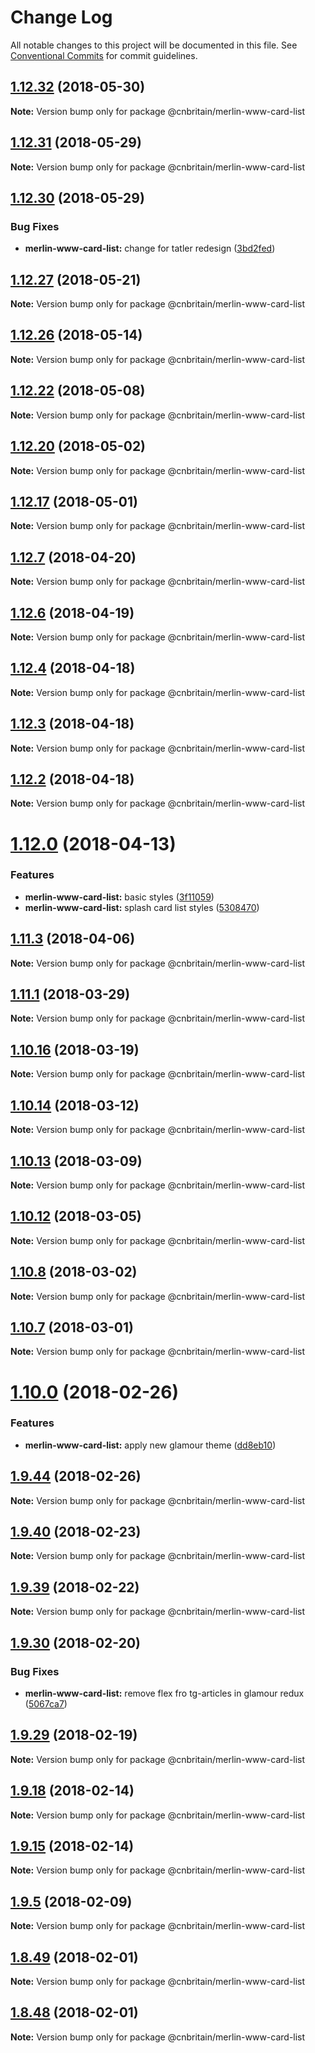 # Change Log

All notable changes to this project will be documented in this file.
See [Conventional Commits](https://conventionalcommits.org) for commit guidelines.

<a name="1.12.32"></a>
## [1.12.32](https://github.com/cnduk/merlin-www-components/compare/@cnbritain/merlin-www-card-list@1.12.31...@cnbritain/merlin-www-card-list@1.12.32) (2018-05-30)




**Note:** Version bump only for package @cnbritain/merlin-www-card-list

<a name="1.12.31"></a>
## [1.12.31](https://github.com/cnduk/merlin-www-components/compare/@cnbritain/merlin-www-card-list@1.12.30...@cnbritain/merlin-www-card-list@1.12.31) (2018-05-29)




**Note:** Version bump only for package @cnbritain/merlin-www-card-list

<a name="1.12.30"></a>
## [1.12.30](https://github.com/cnduk/merlin-www-components/compare/@cnbritain/merlin-www-card-list@1.12.29...@cnbritain/merlin-www-card-list@1.12.30) (2018-05-29)


### Bug Fixes

* **merlin-www-card-list:** change for tatler redesign ([3bd2fed](https://github.com/cnduk/merlin-www-components/commit/3bd2fed))




<a name="1.12.27"></a>
## [1.12.27](https://github.com/cnduk/merlin-www-components/compare/@cnbritain/merlin-www-card-list@1.12.26...@cnbritain/merlin-www-card-list@1.12.27) (2018-05-21)




**Note:** Version bump only for package @cnbritain/merlin-www-card-list

<a name="1.12.26"></a>
## [1.12.26](https://github.com/cnduk/merlin-www-components/compare/@cnbritain/merlin-www-card-list@1.12.25...@cnbritain/merlin-www-card-list@1.12.26) (2018-05-14)




**Note:** Version bump only for package @cnbritain/merlin-www-card-list

<a name="1.12.22"></a>
## [1.12.22](https://github.com/cnduk/merlin-www-components/compare/@cnbritain/merlin-www-card-list@1.12.21...@cnbritain/merlin-www-card-list@1.12.22) (2018-05-08)




**Note:** Version bump only for package @cnbritain/merlin-www-card-list

<a name="1.12.20"></a>
## [1.12.20](https://github.com/cnduk/merlin-www-components/compare/@cnbritain/merlin-www-card-list@1.12.19...@cnbritain/merlin-www-card-list@1.12.20) (2018-05-02)




**Note:** Version bump only for package @cnbritain/merlin-www-card-list

<a name="1.12.17"></a>
## [1.12.17](https://github.com/cnduk/merlin-www-components/compare/@cnbritain/merlin-www-card-list@1.12.16...@cnbritain/merlin-www-card-list@1.12.17) (2018-05-01)




**Note:** Version bump only for package @cnbritain/merlin-www-card-list

<a name="1.12.7"></a>
## [1.12.7](https://github.com/cnduk/merlin-www-components/compare/@cnbritain/merlin-www-card-list@1.12.6...@cnbritain/merlin-www-card-list@1.12.7) (2018-04-20)




**Note:** Version bump only for package @cnbritain/merlin-www-card-list

<a name="1.12.6"></a>
## [1.12.6](https://github.com/cnduk/merlin-www-components/compare/@cnbritain/merlin-www-card-list@1.12.5...@cnbritain/merlin-www-card-list@1.12.6) (2018-04-19)




**Note:** Version bump only for package @cnbritain/merlin-www-card-list

<a name="1.12.4"></a>
## [1.12.4](https://github.com/cnduk/merlin-www-components/compare/@cnbritain/merlin-www-card-list@1.12.3...@cnbritain/merlin-www-card-list@1.12.4) (2018-04-18)




**Note:** Version bump only for package @cnbritain/merlin-www-card-list

<a name="1.12.3"></a>
## [1.12.3](https://github.com/cnduk/merlin-www-components/compare/@cnbritain/merlin-www-card-list@1.12.2...@cnbritain/merlin-www-card-list@1.12.3) (2018-04-18)




**Note:** Version bump only for package @cnbritain/merlin-www-card-list

<a name="1.12.2"></a>
## [1.12.2](https://github.com/cnduk/merlin-www-components/compare/@cnbritain/merlin-www-card-list@1.12.1...@cnbritain/merlin-www-card-list@1.12.2) (2018-04-18)




**Note:** Version bump only for package @cnbritain/merlin-www-card-list

<a name="1.12.0"></a>
# [1.12.0](https://github.com/cnduk/merlin-www-components/compare/@cnbritain/merlin-www-card-list@1.11.3...@cnbritain/merlin-www-card-list@1.12.0) (2018-04-13)


### Features

* **merlin-www-card-list:** basic styles ([3f11059](https://github.com/cnduk/merlin-www-components/commit/3f11059))
* **merlin-www-card-list:** splash card list styles ([5308470](https://github.com/cnduk/merlin-www-components/commit/5308470))




<a name="1.11.3"></a>
## [1.11.3](https://github.com/cnduk/merlin-www-components/compare/@cnbritain/merlin-www-card-list@1.11.2...@cnbritain/merlin-www-card-list@1.11.3) (2018-04-06)




**Note:** Version bump only for package @cnbritain/merlin-www-card-list

<a name="1.11.1"></a>
## [1.11.1](https://github.com/cnduk/merlin-www-components/compare/@cnbritain/merlin-www-card-list@1.11.0...@cnbritain/merlin-www-card-list@1.11.1) (2018-03-29)




**Note:** Version bump only for package @cnbritain/merlin-www-card-list

<a name="1.10.16"></a>
## [1.10.16](https://github.com/cnduk/merlin-www-components/compare/@cnbritain/merlin-www-card-list@1.10.15...@cnbritain/merlin-www-card-list@1.10.16) (2018-03-19)




**Note:** Version bump only for package @cnbritain/merlin-www-card-list

<a name="1.10.14"></a>
## [1.10.14](https://github.com/cnduk/merlin-www-components/compare/@cnbritain/merlin-www-card-list@1.10.13...@cnbritain/merlin-www-card-list@1.10.14) (2018-03-12)




**Note:** Version bump only for package @cnbritain/merlin-www-card-list

<a name="1.10.13"></a>
## [1.10.13](https://github.com/cnduk/merlin-www-components/compare/@cnbritain/merlin-www-card-list@1.10.12...@cnbritain/merlin-www-card-list@1.10.13) (2018-03-09)




**Note:** Version bump only for package @cnbritain/merlin-www-card-list

<a name="1.10.12"></a>
## [1.10.12](https://github.com/cnduk/merlin-www-components/compare/@cnbritain/merlin-www-card-list@1.10.11...@cnbritain/merlin-www-card-list@1.10.12) (2018-03-05)




**Note:** Version bump only for package @cnbritain/merlin-www-card-list

<a name="1.10.8"></a>
## [1.10.8](https://github.com/cnduk/merlin-www-components/compare/@cnbritain/merlin-www-card-list@1.10.7...@cnbritain/merlin-www-card-list@1.10.8) (2018-03-02)




**Note:** Version bump only for package @cnbritain/merlin-www-card-list

<a name="1.10.7"></a>
## [1.10.7](https://github.com/cnduk/merlin-www-components/compare/@cnbritain/merlin-www-card-list@1.10.6...@cnbritain/merlin-www-card-list@1.10.7) (2018-03-01)




**Note:** Version bump only for package @cnbritain/merlin-www-card-list

<a name="1.10.0"></a>
# [1.10.0](https://github.com/cnduk/merlin-www-components/compare/@cnbritain/merlin-www-card-list@1.9.46...@cnbritain/merlin-www-card-list@1.10.0) (2018-02-26)


### Features

* **merlin-www-card-list:** apply new glamour theme ([dd8eb10](https://github.com/cnduk/merlin-www-components/commit/dd8eb10))




<a name="1.9.44"></a>
## [1.9.44](https://github.com/cnduk/merlin-www-components/compare/@cnbritain/merlin-www-card-list@1.9.43...@cnbritain/merlin-www-card-list@1.9.44) (2018-02-26)




**Note:** Version bump only for package @cnbritain/merlin-www-card-list

<a name="1.9.40"></a>
## [1.9.40](https://github.com/cnduk/merlin-www-components/compare/@cnbritain/merlin-www-card-list@1.9.39...@cnbritain/merlin-www-card-list@1.9.40) (2018-02-23)




**Note:** Version bump only for package @cnbritain/merlin-www-card-list

<a name="1.9.39"></a>
## [1.9.39](https://github.com/cnduk/merlin-www-components/compare/@cnbritain/merlin-www-card-list@1.9.38...@cnbritain/merlin-www-card-list@1.9.39) (2018-02-22)




**Note:** Version bump only for package @cnbritain/merlin-www-card-list

<a name="1.9.30"></a>
## [1.9.30](https://github.com/cnduk/merlin-www-components/compare/@cnbritain/merlin-www-card-list@1.9.29...@cnbritain/merlin-www-card-list@1.9.30) (2018-02-20)


### Bug Fixes

* **merlin-www-card-list:** remove flex fro tg-articles in glamour redux ([5067ca7](https://github.com/cnduk/merlin-www-components/commit/5067ca7))




<a name="1.9.29"></a>
## [1.9.29](https://github.com/cnduk/merlin-www-components/compare/@cnbritain/merlin-www-card-list@1.9.28...@cnbritain/merlin-www-card-list@1.9.29) (2018-02-19)




**Note:** Version bump only for package @cnbritain/merlin-www-card-list

<a name="1.9.18"></a>
## [1.9.18](https://github.com/cnduk/merlin-www-components/compare/@cnbritain/merlin-www-card-list@1.9.17...@cnbritain/merlin-www-card-list@1.9.18) (2018-02-14)




**Note:** Version bump only for package @cnbritain/merlin-www-card-list

<a name="1.9.15"></a>
## [1.9.15](https://github.com/cnduk/merlin-www-components/compare/@cnbritain/merlin-www-card-list@1.9.14...@cnbritain/merlin-www-card-list@1.9.15) (2018-02-14)




**Note:** Version bump only for package @cnbritain/merlin-www-card-list

<a name="1.9.5"></a>
## [1.9.5](https://github.com/cnduk/merlin-www-components/compare/@cnbritain/merlin-www-card-list@1.9.4...@cnbritain/merlin-www-card-list@1.9.5) (2018-02-09)




**Note:** Version bump only for package @cnbritain/merlin-www-card-list

<a name="1.8.49"></a>
## [1.8.49](https://github.com/cnduk/merlin-www-components/compare/@cnbritain/merlin-www-card-list@1.8.48...@cnbritain/merlin-www-card-list@1.8.49) (2018-02-01)




**Note:** Version bump only for package @cnbritain/merlin-www-card-list

<a name="1.8.48"></a>
## [1.8.48](https://github.com/cnduk/merlin-www-components/compare/@cnbritain/merlin-www-card-list@1.8.47...@cnbritain/merlin-www-card-list@1.8.48) (2018-02-01)




**Note:** Version bump only for package @cnbritain/merlin-www-card-list
